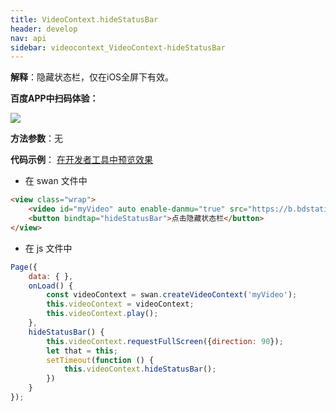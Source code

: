 ```yaml
---
title: VideoContext.hideStatusBar
header: develop
nav: api
sidebar: videocontext_VideoContext-hideStatusBar
---
```



 
 
**解释**：隐藏状态栏，仅在iOS全屏下有效。

**百度APP中扫码体验：**

<img src="https://b.bdstatic.com/miniapp/assets/images/doc_demo/fragment_VideoContextHideStatusBar.png"  class="demo-qrcode-image" />

**方法参数**：无

**代码示例**：
<a href="swanide://fragment/56fc24cd0778d7afef2ded4d49f0d9f91574006905425" title="在开发者工具中预览效果" target="_self">在开发者工具中预览效果</a>

* 在 swan 文件中

```html
<view class="wrap">
    <video id="myVideo" auto enable-danmu="true" src="https://b.bdstatic.com/swan-temp/940fe716b0eaad38f47b209d61657490.mp4"></video>
    <button bindtap="hideStatusBar">点击隐藏状态栏</button>
</view>
```

* 在 js 文件中

```js
Page({
    data: { },
    onLoad() {
        const videoContext = swan.createVideoContext('myVideo');
        this.videoContext = videoContext;
        this.videoContext.play();
    },
    hideStatusBar() {
        this.videoContext.requestFullScreen({direction: 90});
        let that = this;
        setTimeout(function () {
            this.videoContext.hideStatusBar();
        })
    }
});
```

 